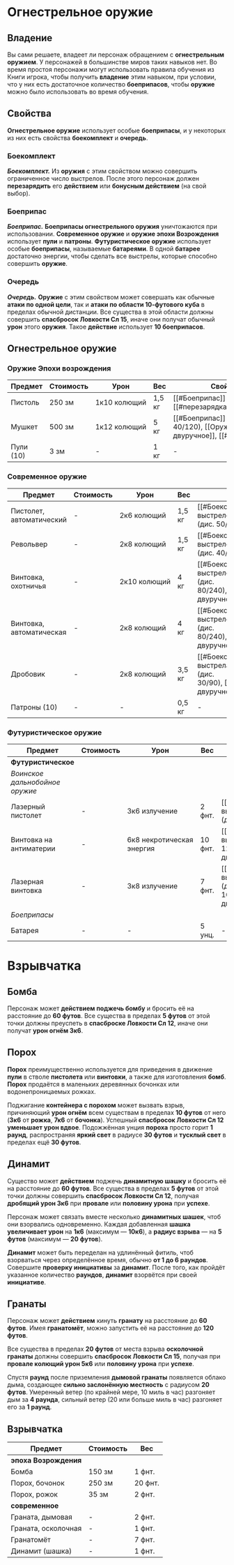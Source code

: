 # Огнестрельное оружие

## Владение

Вы сами решаете, владеет ли персонаж обращением с **огнестрельным оружием**. У персонажей в большинстве миров таких навыков нет. Во время простоя персонажи могут использовать правила обучения из Книги игрока, чтобы получить **владение** этим навыком, при условии, что у них есть достаточное количество **боеприпасов**, чтобы **оружие** можно было использовать во время обучения.

## Свойства

**Огнестрельное оружие** использует особые **боеприпасы**, и у некоторых из них есть свойства **боекомплект** и **очередь**.

### Боекомплект

**_Боекомплект._** Из **оружия** с этим свойством можно совершить ограниченное число выстрелов. После этого персонаж должен **перезарядить** его **действием** или **бонусным действием** (на свой выбор).

### Боеприпас

**_Боеприпас._** **Боеприпасы огнестрельного оружия** уничтожаются при использовании. **Современное оружие** и **оружие эпохи Возрождения** использует **пули** и **патроны**. **Футуристическое оружие** использует особые **боеприпасы**, называемые **батареями**. В одной **батарее** достаточно энергии, чтобы сделать все выстрелы, которые способно совершить **оружие**.

### Очередь

**_Очередь._** **Оружие** с этим свойством может совершать как обычные **атаки по одной цели**, так и **атаки по области 10-футового куба** в пределах обычной дистанции. Все существа в этой области должны совершить **спасбросок Ловкости Сл 15**, иначе они получат обычный **урон** этого **оружия**. Такое **действие** использует **10 боеприпасов**.

## Огнестрельное оружие
### Оружие Эпохи возрождения
| Предмет   | Стоимость | Урон         | Вес    | Свойства                                                                        |
| --------- | --------- | ------------ | ------ | ------------------------------------------------------------------------------- |
| Пистоль   | 250 зм    | 1к10 колющий | 1,5 кг | [[#Боеприпас]] (дис. 30/90), [[#перезарядка]]                                   |
| Мушкет    | 500 зм    | 1к12 колющий | 5 кг   | [[#Боеприпас]] (дис. 40/120), [[Оружие#Двуручное\|двуручное]], [[#перезарядка]] |
| Пули (10) | 3 зм      | -            | 1 кг   | -                                                                               |

### Современное оружие
| Предмет                  | Стоимость | Урон         | Вес    | Свойства                                                                                                     |
| ------------------------ | --------- | ------------ | ------ | ------------------------------------------------------------------------------------------------------------ |
| Пистолет, автоматический | -         | 2к6 колющий  | 1,5 кг | [[#Боекомплект]] (15 выстрелов), [[#Боеприпас]] (дис. 50/150)                                                |
| Револьвер                | -         | 2к8 колющий  | 1,5 кг | [[#Боекомплект]] (6 выстрелов), [[#Боеприпас]] (дис. 40/120)                                                 |
| Винтовка, охотничья      | -         | 2к10 колющий | 4 кг   | [[#Боекомплект]] (5 выстрелов), [[#Боеприпас]] (дис. 80/240), [[Оружие#Двуручное\|двуручное]]                |
| Винтовка, автоматическая | -         | 2к8 колющий  | 4 кг   | [[#Боекомплект]] (30 выстрелов), [[#Боеприпас]] (дис. 80/240), [[Оружие#Двуручное\|двуручное]], [[#очередь]] |
| Дробовик                 | -         | 2к8 колющий  | 3,5 кг | [[#Боекомплект]] (2 выстрела), [[#Боеприпас]] (дис. 30/90), [[Оружие#Двуручное\|двуручное]]                  |
| Патроны (10)             | -         | -            | 0,5 кг | -                                                                                                            |

### Футуристическое оружие

| Предмет                        | Стоимость | Урон                      | Вес     | Свойства                                                                                        |
| ------------------------------ | --------- | ------------------------- | ------- | ----------------------------------------------------------------------------------------------- |
| **Футуристическое**            |           |                           |         |                                                                                                 |
| _Воинское дальнобойное оружие_ |           |                           |         |                                                                                                 |
| Лазерный пистолет              | -         | 3к6 излучение             | 2 фнт.  | [[#Боекомплект]] (50 выстрелов), [[#Боеприпас]] (дис. 40/120)                                   |
| Винтовка на антиматерии        | -         | 6к8 некротическая энергия | 10 фнт. | [[#Боекомплект]] (2 выстрела), [[#Боеприпас]] (дис. 120/360), [[Оружие#Двуручное\|двуручное]]   |
| Лазерная винтовка              | -         | 3к8 излучение             | 7 фнт.  | [[#Боекомплект]] (30 выстрелов), [[#Боеприпас]] (дис. 100/300), [[Оружие#Двуручное\|двуручное]] |
| _Боеприпасы_                   |           |                           |         |                                                                                                 |
| Батарея                        | -         | -                         | 5 унц.  | -                                                                                               |

# Взрывчатка

## Бомба

Персонаж может **действием поджечь бомбу** и бросить её на расстояние до **60 футов**. Все существа в пределах **5 футов** от этой точки должны преуспеть в **спасброске Ловкости Сл 12**, иначе они получат **урон огнём 3к6**.

## Порох

**Порох** преимущественно используется для приведения в движение **пули** в стволе **пистолета** или **винтовки**, а также для изготовления **бомб**. **Порох** продаётся в маленьких деревянных бочонках или водонепроницаемых рожках.

Поджигание **контейнера с порохом** может вызвать взрыв, причиняющий **урон огнём** всем существам в пределах **10 футов** от него (**3к6** от **рожка**, **7к6** от **бочонка**). Успешный **спасбросок Ловкости Сл 12 уменьшает урон вдвое**. Подожжённая унция **пороха** просто горит **1 раунд**, распространяя **яркий свет** в радиусе **30 футов** и **тусклый свет** в пределах ещё **30 футов**.

## Динамит

Существо может **действием** поджечь **динамитную шашку** и бросить её на расстояние до **60 футов**. Все существа в пределах **5 футов** от этой точки должны совершить **спасбросок Ловкости Сл 12**, получая **дробящий урон 3к6** при **провале** или **половину урона** при **успехе**.

Персонаж может связать вместе несколько **динамитных шашек**, чтоб они взорвались одновременно. Каждая добавленная **шашка увеличивает урон** на **1к6** (максимум — **10к6**), а **радиус взрыва** — на **5 футов** (максимум — **20 футов**).

**Динамит** может быть переделан на удлинённый фитиль, чтоб взорваться через определённое время, обычно **от 1 до 6 раундов**. Совершите **проверку инициативы** за **динамит**. После того, как пройдёт указанное количество **раундов**, **динамит** взорвётся при своей **инициативе**.

## Гранаты

Персонаж может **действием** кинуть **гранату** на расстояние до **60 футов**. Имея **гранатомёт**, можно запустить её на расстояние до **120 футов**.

Все существа в пределах **20 футов** от места взрыва **осколочной гранаты** должны совершить **спасбросок Ловкости Сл 15**, получая при **провале колющий урон 5к6** или **половину урона** при **успехе**.

Спустя **раунд** после приземления **дымовой гранаты** появляется облако дыма, создающее **сильно заслонённую местность** с радиусом **20 футов**. Умеренный ветер (по крайней мере, 10 миль в час) разгоняет дым за **4 раунда**, сильный ветер (20 или больше миль в час) разгоняет его за **1 раунд**.

## Взрывчатка

| Предмет               | Стоимость | Вес     |
| --------------------- | --------- | ------- |
| **эпоха Возрождения** |           |         |
| Бомба                 | 150 зм    | 1 фнт.  |
| Порох, бочонок        | 250 зм    | 20 фнт. |
| Порох, рожок          | 35 зм     | 2 фнт.  |
| **современное**       |           |         |
| Граната, дымовая      | -         | 2 фнт.  |
| Граната, осколочная   | -         | 1 фнт.  |
| Гранатомёт            | -         | 7 фнт.  |
| Динамит (шашка)       | -         | 1 фнт.  |